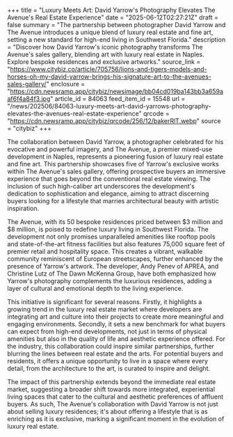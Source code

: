 +++
title = "Luxury Meets Art: David Yarrow's Photography Elevates The Avenue's Real Estate Experience"
date = "2025-06-12T02:27:21Z"
draft = false
summary = "The partnership between photographer David Yarrow and The Avenue introduces a unique blend of luxury real estate and fine art, setting a new standard for high-end living in Southwest Florida."
description = "Discover how David Yarrow's iconic photography transforms The Avenue's sales gallery, blending art with luxury real estate in Naples. Explore bespoke residences and exclusive artworks."
source_link = "https://www.citybiz.co/article/705756/lions-and-tigers-models-and-horses-oh-my-david-yarrow-brings-his-signature-art-to-the-avenues-sales-gallery/"
enclosure = "https://cdn.newsramp.app/citybiz/newsimage/bb04cd019ba143bb3a659aaf6f4a84f3.jpg"
article_id = 84063
feed_item_id = 15548
url = "/news/202506/84063-luxury-meets-art-david-yarrows-photography-elevates-the-avenues-real-estate-experience"
qrcode = "https://cdn.newsramp.app/citybiz/qrcode/256/12/bakerRlT.webp"
source = "citybiz"
+++

<p>The collaboration between David Yarrow, a photographer celebrated for his evocative and powerful imagery, and The Avenue, a premier mixed-use development in Naples, represents a pioneering fusion of luxury real estate and fine art. This partnership showcases five of Yarrow's exclusive works within The Avenue's sales gallery, offering prospective buyers an immersive experience that goes beyond the conventional real estate viewing. The inclusion of such high-caliber art underscores the development's dedication to sophistication and elegance, aiming to attract discerning buyers looking for a lifestyle that marries architectural beauty with artistic inspiration.</p><p>The Avenue, with its 50 bespoke residences priced between $3 million and $8 million, is poised to redefine luxury living in Southwest Florida. The development not only promises unparalleled amenities like rooftop pools and state-of-the-art fitness facilities but also features 75,000 square feet of premier retail and hospitality space. This creates a vibrant, walkable community reminiscent of European streetscapes, further enhanced by the presence of Yarrow's artwork. The developer, Andy Penev of APREA, and Christine Lutz of The Dawn McKenna Group, have both emphasized how Yarrow's photography complements the luxurious residences, adding a layer of cultural and emotional depth to the living experience.</p><p>This initiative is significant for several reasons. Firstly, it highlights a growing trend in the luxury real estate market where developers are integrating art and culture into their projects to create more meaningful and engaging environments. Secondly, it sets a new benchmark for what buyers can expect from high-end developments, not just in terms of physical amenities but also in the quality of life and aesthetic experience offered. For the industry, this collaboration could inspire similar partnerships, further blurring the lines between real estate and the arts. For potential buyers and residents, it offers a unique opportunity to live in a space where every detail, from the architecture to the art, is curated to inspire and delight.</p><p>The impact of this partnership extends beyond the immediate real estate market, suggesting a broader shift towards more integrated, experiential living spaces that cater to the cultural and aesthetic preferences of affluent buyers. As such, The Avenue's collaboration with David Yarrow is not just about selling luxury residences; it's about offering a lifestyle that is as enriching as it is exclusive, marking a significant moment in the evolution of luxury real estate.</p>
